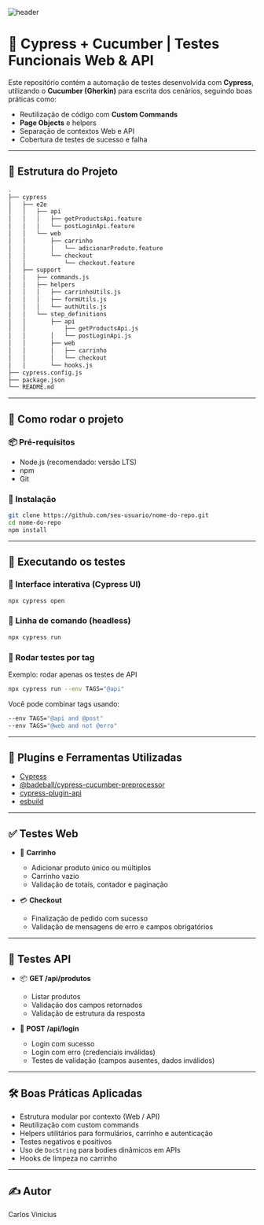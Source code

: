 ![header](https://capsule-render.vercel.app/api?type=waving&color=auto&height=300&section=header&text=Keeggo&fontSize=90&animation=fadeIn&fontAlignY=40)

# 🚀 Cypress + Cucumber | Testes Funcionais Web & API

Este repositório contém a automação de testes desenvolvida com **Cypress**, utilizando o **Cucumber (Gherkin)** para escrita dos cenários, seguindo boas práticas como:  
- Reutilização de código com **Custom Commands**  
- **Page Objects** e helpers  
- Separação de contextos Web e API  
- Cobertura de testes de sucesso e falha  

---

## 📁 Estrutura do Projeto

```bash
.
├── cypress
│   ├── e2e
│   │   ├── api
│   │   │   ├── getProductsApi.feature
│   │   │   └── postLoginApi.feature
│   │   └── web
│   │       ├── carrinho
│   │       │   └── adicionarProduto.feature
│   │       └── checkout
│   │           └── checkout.feature
│   ├── support
│   │   ├── commands.js
│   │   ├── helpers
│   │   │   ├── carrinhoUtils.js
│   │   │   ├── formUtils.js
│   │   │   └── authUtils.js
│   │   └── step_definitions
│   │       ├── api
│   │           ├── getProductsApi.js
│   │       │   └── postLoginApi.js
│   │       ├── web
│   │       │   ├── carrinho
│   │       │   └── checkout
│   │       └── hooks.js
├── cypress.config.js
├── package.json
└── README.md
```

---

## 🚀 Como rodar o projeto

### 📦 Pré-requisitos

- Node.js (recomendado: versão LTS)
- npm
- Git

### 🔧 Instalação

```bash
git clone https://github.com/seu-usuario/nome-do-repo.git
cd nome-do-repo
npm install
```

---

## 🧪 Executando os testes

### 🔹 Interface interativa (Cypress UI)

```bash
npx cypress open
```

### 🔹 Linha de comando (headless)

```bash
npx cypress run
```

### 🔹 Rodar testes por tag

Exemplo: rodar apenas os testes de API

```bash
npx cypress run --env TAGS="@api"
```

Você pode combinar tags usando:
```bash
--env TAGS="@api and @post"
--env TAGS="@web and not @erro"
```

---

## 🧩 Plugins e Ferramentas Utilizadas

- [Cypress](https://www.cypress.io/)
- [@badeball/cypress-cucumber-preprocessor](https://github.com/badeball/cypress-cucumber-preprocessor)
- [cypress-plugin-api](https://github.com/filiphric/cypress-plugin-api)
- [esbuild](https://esbuild.github.io/)

---

## ✅ Testes Web

- 🛒 **Carrinho**  
  - Adicionar produto único ou múltiplos  
  - Carrinho vazio  
  - Validação de totais, contador e paginação

- 💳 **Checkout**  
  - Finalização de pedido com sucesso  
  - Validação de mensagens de erro e campos obrigatórios

---

## 🔁 Testes API

- 📦 **GET /api/produtos**  
  - Listar produtos  
  - Validação dos campos retornados  
  - Validação de estrutura da resposta

- 🔐 **POST /api/login**  
  - Login com sucesso  
  - Login com erro (credenciais inválidas)  
  - Testes de validação (campos ausentes, dados inválidos)

---

## 🛠️ Boas Práticas Aplicadas

- Estrutura modular por contexto (Web / API)
- Reutilização com custom commands
- Helpers utilitários para formulários, carrinho e autenticação
- Testes negativos e positivos
- Uso de `DocString` para bodies dinâmicos em APIs
- Hooks de limpeza no carrinho

---

## ✍️ Autor

Carlos Vinicius  
